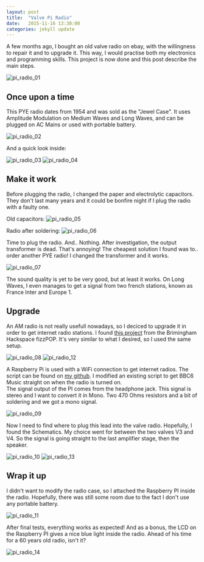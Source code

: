 ```yaml
---
layout: post
title:  "Valve Pi Radio"
date:   2015-11-16 13:30:00
categories: jekyll update
---
```

A few months ago, I bought an old valve radio on ebay, with the willingness to repair it and to upgrade it. This way, I would practise both my electronics and programming skills. This project is now done and this post describe the main steps.

![pi_radio_01]({{site.baseurl}}/assets/pi_radio/pi_radio_01.jpg)

## Once upon a time

This PYE radio dates from 1954 and was sold as the "Jewel Case". It uses Amplitude Modulation on Medium Waves and Long Waves, and can be plugged on AC Mains or used with portable battery.

![pi_radio_02]({{site.baseurl}}/assets/pi_radio/pi_radio_02.jpg)

And a quick look inside:

![pi_radio_03]({{site.baseurl}}/assets/pi_radio/pi_radio_03.jpg)
![pi_radio_04]({{site.baseurl}}/assets/pi_radio/pi_radio_04.jpg)

## Make it work

Before plugging the radio, I changed the paper and electrolytic capacitors. They don't last many years and it could be bonfire night if I plug the radio with a faulty one.

Old capacitors:
![pi_radio_05]({{site.baseurl}}/assets/pi_radio/pi_radio_05.jpg)

Radio after soldering:
![pi_radio_06]({{site.baseurl}}/assets/pi_radio/pi_radio_06.jpg)

Time to plug the radio. And.. Nothing.
After investigation, the output transformer is dead. That's annoying!
The cheapest solution I found was to.. order another PYE radio! I changed the transformer and it works.

![pi_radio_07]({{site.baseurl}}/assets/pi_radio/pi_radio_07.jpg)

The sound quality is yet to be very good, but at least it works. On Long Waves, I even manages to get a signal from two french stations, known as France Inter and Europe 1.

## Upgrade

An AM radio is not really usefull nowadays, so I deciced to upgrade it in order to get internet radio stations. 
I found [this project](http://www.instructables.com/id/Raspberry-Pi-Internet-Radio/) from the Brimingham Hackspace fizzPOP. It's very similar to what I desired, so I used the same setup.

![pi_radio_08]({{site.baseurl}}/assets/pi_radio/pi_radio_08.jpg)
![pi_radio_12]({{site.baseurl}}/assets/pi_radio/pi_radio_12.jpg)

A Raspberry Pi is used with a WiFi connection to get internet radios. The script can be found on [my github](https://github.com/florianmainguy/pi_radio).
I modified an existing script to get BBC6 Music straight on when the radio is turned on.
<br>
The signal output of the PI comes from the headphone jack. This signal is stereo and I want to convert it in Mono. Two 470 Ohms resistors and a bit of soldering and we got a mono signal.

![pi_radio_09]({{site.baseurl}}/assets/pi_radio/pi_radio_09.jpg)

Now I need to find where to plug this lead into the valve radio. Hopefully, I found the Schematics. My choice went for between the two valves V3 and V4. So the signal is going straight to the last amplifier stage, then the speaker.

![pi_radio_10]({{site.baseurl}}/assets/pi_radio/pi_radio_10.jpg)
![pi_radio_13]({{site.baseurl}}/assets/pi_radio/pi_radio_13.jpg)

## Wrap it up

I didn't want to modify the radio case, so I attached the Raspberry PI inside the radio. Hopefully, there was still some room due to the fact I don't use any portable battery.

![pi_radio_11]({{site.baseurl}}/assets/pi_radio/pi_radio_1.jpg)

After final tests, everything works as expected!
And as a bonus, the LCD on the Raspberry PI gives a nice blue light inside the radio. Ahead of his time for a 60 years old radio, isn't it?

![pi_radio_14]({{site.baseurl}}/assets/pi_radio/pi_radio_14.jpg)